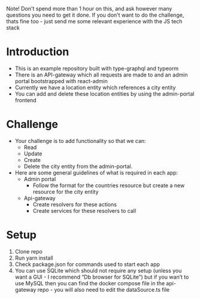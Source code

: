 Note! Don't spend more than 1 hour on this, and ask however many questions you need to get it done. If you don't want to do the challenge, thats fine too - just send me some relevant experience with the JS tech stack

# Introduction

- This is an example repository built with type-graphql and typeorm
- There is an API-gateway which all requests are made to and an admin portal bootstrapped with react-admin
- Currently we have a location entity which references a city entity
- You can add and delete these location entities by using the admin-portal frontend

# Challenge

- Your challenge is to add functionality so that we can:
  - Read
  - Update
  - Create
  - Delete
    the city entity from the admin-portal.
- Here are some general guidelines of what is required in each app:
  - Admin portal
    - Follow the format for the countries resource but create a new resource for the city entity
  - Api-gateway
    - Create resolvers for these actions
    - Create services for these resolvers to call
    

# Setup

1. Clone repo
2. Run yarn install
3. Check package.json for commands used to start each app
4. You can use SQLite which should not require any setup (unless you want a GUI - I recommend “Db browser for SQLite”) but if you wan’t to use MySQL then you can find the docker compose file in the api-gateway repo - you will also need to edit the dataSource.ts file
